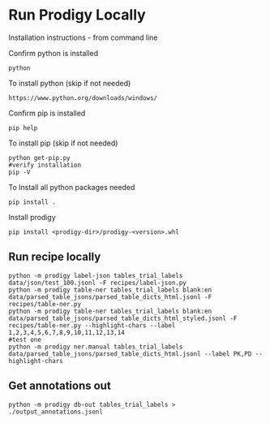 # Run Prodigy Locally

Installation instructions - from command line 

Confirm python is installed 
```
python
```
To install python (skip if not needed)
```
https://www.python.org/downloads/windows/
```
Confirm pip is installed 
```
pip help
```

To install pip (skip if not needed)
```
python get-pip.py
#verify installation
pip -V
```

To Install all python packages needed 
```
pip install .
```

Install prodigy
```
pip install <prodigy-dir>/prodigy-<version>.whl 
```
## Run recipe locally  
```
python -m prodigy label-json tables_trial_labels data/json/test_100.jsonl -F recipes/label-json.py
python -m prodigy table-ner tables_trial_labels blank:en data/parsed_table_jsons/parsed_table_dicts_html.jsonl -F recipes/table-ner.py
python -m prodigy table-ner tables_trial_labels blank:en data/parsed_table_jsons/parsed_table_dicts_html_styled.jsonl -F recipes/table-ner.py --highlight-chars --label 1,2,3,4,5,6,7,8,9,10,11,12,13,14
#test one 
python -m prodigy ner.manual tables_trial_labels  data/parsed_table_jsons/parsed_table_dicts_html.jsonl --label PK,PD --highlight-chars
```
## Get annotations out 

```
python -m prodigy db-out tables_trial_labels > ./output_annotations.jsonl
```


